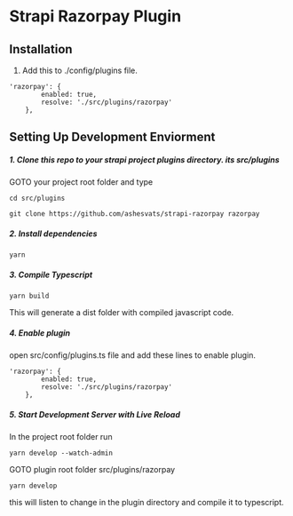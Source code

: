# Strapi Razorpay Plugin

## Installation

1. Add this to ./config/plugins file.

```
'razorpay': {
        enabled: true,
        resolve: './src/plugins/razorpay'
    },
```

## Setting Up Development Enviorment

##### 1. Clone this repo to your strapi project plugins directory. its src/plugins

GOTO your project root folder and type

```
cd src/plugins

git clone https://github.com/ashesvats/strapi-razorpay razorpay
```

##### 2. Install dependencies

```
yarn
```

##### 3. Compile Typescript

```
yarn build
```

This will generate a dist folder with compiled javascript code.

##### 4. Enable plugin

open src/config/plugins.ts file and add these lines to enable plugin.

```
'razorpay': {
        enabled: true,
        resolve: './src/plugins/razorpay'
    },
```

##### 5. Start Development Server with Live Reload

In the project root folder run

```
yarn develop --watch-admin
```

GOTO plugin root folder src/plugins/razorpay

```
yarn develop
```

this will listen to change in the plugin directory and compile it to typescript.
